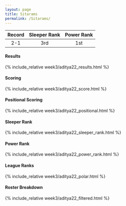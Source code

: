 ```yaml
---
layout: page
title: Sitarams
permalink: /Sitarams/
---
```


Record | Sleeper Rank | Power Rank               
:--: | :--: | :--:
2-1 | 3rd | 1st   

#### Results
{% include_relative week3/aditya22_results.html %}

#### Scoring
{% include_relative week3/aditya22_score.html %}

#### Positional Scoring
{% include_relative week3/aditya22_positional.html %}

#### Sleeper Rank
{% include_relative week3/aditya22_sleeper_rank.html %}

#### Power Rank
{% include_relative week3/aditya22_power_rank.html %}

#### League Ranks
{% include_relative week3/aditya22_polar.html %}

#### Roster Breakdown
{% include_relative week3/aditya22_filtered.html %}
